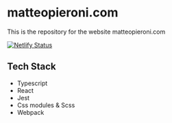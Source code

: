 # matteopieroni.com

This is the repository for the website matteopieroni.com

[![Netlify Status](https://api.netlify.com/api/v1/badges/5600cbc1-a852-4332-9bc2-1c0fcbea6c48/deploy-status)](https://app.netlify.com/sites/keen-tesla-68e4af/deploys)

## Tech Stack

- Typescript
- React
- Jest
- Css modules & Scss
- Webpack
